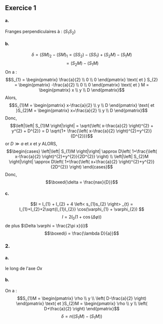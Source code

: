 ## Exercice 1
#### a.
Franges perpendiculaires à : $(S_{1}S_{2})$ 

#### b.
$$\delta = (SM)_{2} - (SM)_{1} = (SS_{2}) -(SS_{1})  + (S_{2}M) - (S_{1}M)$$
$$= (S_{2}M) - (S_{1}M)$$
On a : 
$$S_{1} = \begin{pmatrix}
\frac{a}{2} \\
0 \\
0
\end{pmatrix} \text{ et } S_{2} = \begin{pmatrix}
-\frac{a}{2} \\
0 \\
0
\end{pmatrix} \text{ et } M = \begin{pmatrix}
x \\
y \\
D
\end{pmatrix}$$
Alors, 
$$S_{1}M = \begin{pmatrix}
x-\frac{a}{2} \\
y \\
D
\end{pmatrix} \text{ et }S_{2}M = \begin{pmatrix}
x+\frac{a}{2} \\
y \\
D
\end{pmatrix}$$
Donc, 
$$\left|\left| S_{1}M \right|\right| = \sqrt{\left( x-\frac{a}{2} \right)^{2} + y^{2} + D^{2}} = D \sqrt{1+ \frac{\left( x-\frac{a}{2} \right)^{2}+y^{2}}{D^{2}}}$$
or $D \gg a \text{ et }x \text{ et }y$
ALORS, 
$$\begin{cases}
\left|\left| S_{1}M \right|\right| \approx D\left( 1+\frac{\left( x-\frac{a}{2} \right)^{2}+y^{2}}{2D^{2}} \right)  \\
\left|\left| S_{2}M \right|\right| \approx D\left( 1+\frac{\left( x+\frac{a}{2} \right)^{2}+y^{2}}{2D^{2}} \right) 
\end{cases}$$
Donc, 
$$\boxed{\delta = \frac{nax}{D}}$$



#### c.
$$I = I_{1} + I_{2} + 4 \left< s_{1}s_{2} \right> _{t} = I_{1}+I_{2}+2\sqrt{I_{1}I_{2}} \cos(\varphi_{1} + \varphi_{2})  $$
$$I = 2I_{0}(1+\cos(\Delta \varphi))$$
de plus $\Delta \varphi = \frac{2\pi x}{i}$
$$\boxed{i = \frac{\lambda D}{a}}$$

### 2.
#### a.
le long de l'axe $Ox$ 

#### b.
On a : 
$$S_{1}M = \begin{pmatrix}
\rho \\
y \\
\left( D-\frac{a}{2} \right)
\end{pmatrix} \text{ et }S_{2}M = \begin{pmatrix}
\rho \\
y \\
\left( D+\frac{a}{2} \right)
\end{pmatrix}$$
$$\delta = n((S_{1}M) - (S_{1}M))$$
